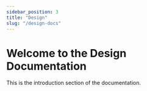 ```yaml
---
sidebar_position: 3
title: "Design"
slug: "/design-docs"
---
```


# Welcome to the Design Documentation

This is the introduction section of the documentation.
